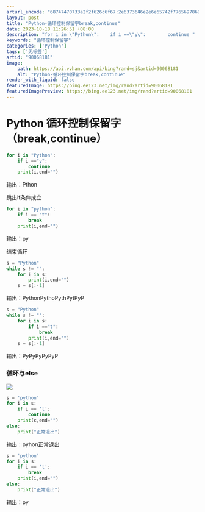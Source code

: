 ```yaml
---
arturl_encode: "68747470733a2f2f626c6f67:2e6373646e2e6e65742f77656978696e5f3431313532373433:2f61727469636c652f64657461696c732f3930303638313831"
layout: post
title: "Python-循环控制保留字break,continue"
date: 2023-10-18 11:26:51 +08:00
description: "for i in \"Python\":    if i ==\"y\":        continue "
keywords: "循环控制保留字"
categories: ['Python']
tags: ['无标签']
artid: "90068181"
image:
    path: https://api.vvhan.com/api/bing?rand=sj&artid=90068181
    alt: "Python-循环控制保留字break,continue"
render_with_liquid: false
featuredImage: https://bing.ee123.net/img/rand?artid=90068181
featuredImagePreview: https://bing.ee123.net/img/rand?artid=90068181
---
```


# Python 循环控制保留字（break,continue）

```python
for i in "Python":
    if i =="y":
        continue
    print(i,end="")
```

输出：Pthon

跳出if条件成立

```python
for i in "python":
    if i == "t":
        break
    print(i,end="")
```

输出：py

结束循环

```python
s = "Python"
while s != "":
    for i in s:
        print(i,end="")
    s = s[:-1]
```

输出：PythonPythoPythPytPyP

```python
s = "Python"
while s != "":
    for i in s:
        if i =="t":
            break
        print(i,end="")
    s = s[:-1]
```

输出：PyPyPyPyPyP

### 循环与else

![](https://i-blog.csdnimg.cn/blog_migrate/e6ed4a3138379e7c174f2df46cdc2ebb.png)

```python
s = 'python'
for i in s:
    if i == 't':
        continue
    print(c,end="")
else:
    print("正常退出")
```

输出：pyhon正常退出

```python
s = 'python'
for i in s:
    if i == 't':
        break
    print(i,end="")
else:
    print("正常退出")
```

输出：py